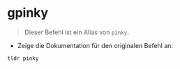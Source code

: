 # gpinky

> Dieser Befehl ist ein Alias von `pinky`.

- Zeige die Dokumentation für den originalen Befehl an:

`tldr pinky`
